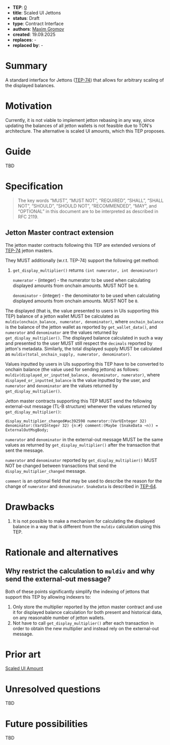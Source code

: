 - **TEP**: [0](https://github.com/ton-blockchain/TEPs/pull/0)
- **title**: Scaled UI Jettons
- **status**: Draft
- **type**: Contract Interface
- **authors**: [Maxim Gromov](https://github.com/krigga)
- **created**: 19.09.2025
- **replaces**: -
- **replaced by**: -

# Summary

A standard interface for Jettons ([TEP-74](https://github.com/ton-blockchain/TEPs/blob/master/text/0074-jettons-standard.md)) that allows for arbitrary scaling of the displayed balances.

# Motivation

Currently, it is not viable to implement jetton rebasing in any way, since updating the balances of all jetton wallets is not feasible due to TON's architecture. The alternative is scaled UI amounts, which this TEP proposes.

# Guide

TBD

# Specification

> The key words “MUST”, “MUST NOT”, “REQUIRED”, “SHALL”, “SHALL NOT”, “SHOULD”, “SHOULD NOT”, “RECOMMENDED”, “MAY”, and “OPTIONAL” in this document are to be interpreted as described in RFC 2119.

## Jetton Master contract extension

The jetton master contracts following this TEP are extended versions of [TEP-74](https://github.com/ton-blockchain/TEPs/blob/master/text/0074-jettons-standard.md) jetton masters.

They MUST additionally (w.r.t. TEP-74) support the following get method:
1. `get_display_multiplier()` returns `(int numerator, int denominator)`

   `numerator` - (integer) - the numerator to be used when calculating displayed amounts from onchain amounts. MUST NOT be `0`.

   `denominator` - (integer) - the denominator to be used when calculating displayed amounts from onchain amounts. MUST NOT be `0`.

The displayed (that is, the value presented to users in UIs supporting this TEP) balance of a jetton wallet MUST be calculated as `muldiv(onchain_balance, numerator, denominator)`, where `onchain_balance` is the balance of the jetton wallet as reported by `get_wallet_data()`, and `numerator` and `denominator` are the values returned by `get_display_multiplier()`. The displayed balance calculated in such a way and presented to the user MUST still respect the `decimals` reported by jetton's metadata. Similarly, the total displayed supply MUST be calculated as `muldiv(total_onchain_supply, numerator, denominator)`.

Values inputted by users in UIs supporting this TEP have to be converted to onchain balance (the value used for sending jettons) as follows: `muldiv(displayed_or_inputted_balance, denominator, numerator)`, where `displayed_or_inputted_balance` is the value inputted by the user, and `numerator` and `denominator` are the values returned by `get_display_multiplier()`.

Jetton master contracts supporting this TEP MUST send the following external-out message (TL-B structure) whenever the values returned by `get_display_multiplier()`:
```
display_multiplier_changed#ac392598 numerator:(VarUInteger 32) denominator:(VarUInteger 32) {n:#} comment:(Maybe (SnakeData ~n)) = ExternalOutMsgBody;
```

`numerator` and `denominator` in the external-out message MUST be the same values as returned by `get_display_multiplier()` after the transaction that sent the message.

`numerator` and `denominator` reported by `get_display_multiplier()` MUST NOT be changed between transactions that send the `display_multiplier_changed` message.

`comment` is an optional field that may be used to describe the reason for the change of `numerator` and `denominator`. `SnakeData` is described in [TEP-64](https://github.com/ton-blockchain/TEPs/blob/master/text/0064-token-data-standard.md#data-serialization).

# Drawbacks

1. It is not possible to make a mechanism for calculating the displayed balance in a way that is different from the `muldiv` calculation using this TEP.

# Rationale and alternatives

## Why restrict the calculation to `muldiv` and why send the external-out message?

Both of these points significantly simplify the indexing of jettons that support this TEP by allowing indexers to:

1. Only store the multiplier reported by the jetton master contract and use it for displayed balance calculation for both present and historical data, on any reasonable number of jetton wallets.
2. Not have to call `get_display_multiplier()` after each transaction in order to obtain the new multiplier and instead rely on the external-out message.

# Prior art

[Scaled UI Amount](https://solana.com/docs/tokens/extensions/scaled-ui-amount)

# Unresolved questions

TBD

# Future possibilities

TBD
